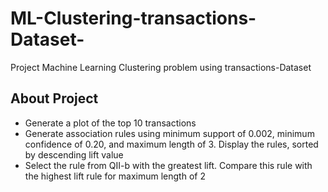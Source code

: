 # ML-Clustering-transactions-Dataset-
Project Machine Learning Clustering problem using transactions-Dataset
## About Project
-  Generate a plot of the top 10 transactions 
- Generate association rules using minimum support of 0.002, minimum confidence of 0.20, and maximum length of 3. Display the rules, sorted by descending lift value
- Select the rule from QII-b with the greatest lift. Compare this rule with the highest lift rule for maximum length of 2 
